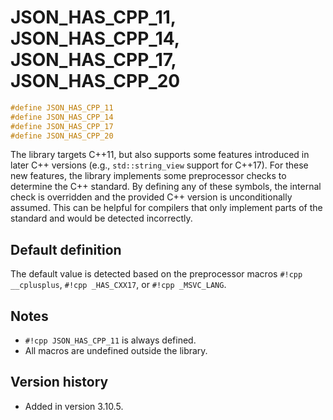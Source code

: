 # JSON_HAS_CPP_11, JSON_HAS_CPP_14, JSON_HAS_CPP_17, JSON_HAS_CPP_20

```cpp
#define JSON_HAS_CPP_11
#define JSON_HAS_CPP_14
#define JSON_HAS_CPP_17
#define JSON_HAS_CPP_20
```

The library targets C++11, but also supports some features introduced in later C++ versions (e.g., `std::string_view`
support for C++17). For these new features, the library implements some preprocessor checks to determine the C++
standard. By defining any of these symbols, the internal check is overridden and the provided C++ version is
unconditionally assumed. This can be helpful for compilers that only implement parts of the standard and would be
detected incorrectly.

## Default definition

The default value is detected based on the preprocessor macros `#!cpp __cplusplus`, `#!cpp _HAS_CXX17`, or
`#!cpp _MSVC_LANG`.

## Notes

- `#!cpp JSON_HAS_CPP_11` is always defined.
- All macros are undefined outside the library.

## Version history

- Added in version 3.10.5.
